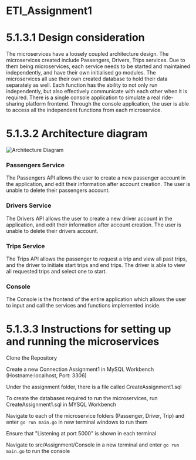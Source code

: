 # ETI_Assignment1

<h1>5.1.3.1	Design consideration</h1>
The microservices have a loosely coupled architecture design. The microservices created include Passengers, Drivers, Trips services. Due to them being microservices, each service needs to be started and maintained independently, and have their own initialised go modules. The microservices all use their own created database to hold their data separately as well. Each function has the ability to not only run independently, but also effectively communicate with each other when it is required. There is a single console application to simulate a real ride-sharing platform frontend. Through the console application, the user is able to access all the independent functions from each microservice. 

<h1>5.1.3.2	Architecture diagram</h1>

![Architecture Diagram](https://user-images.githubusercontent.com/64128624/145708437-42c149ee-dd3f-41d7-847f-61ceef9dd8f4.jpg)

<h3>Passengers Service</h3>
The Passengers API allows the user to create a new passenger account in the application, and edit their information after account creation. The user is unable to delete their passengers account.

<h3>Drivers Service</h3>
The Drivers API allows the user to create a new driver account in the application, and edit their information after account creation. The user is unable to delete their drivers account.

<h3>Trips Service</h3>
The Trips API allows the passenger to request a trip and view all past trips, and the driver to initiate start trips and end trips. The driver is able to view all requested trips and select one to start.

<h3>Console</h3>
The Console is the frontend of the entire application which allows the user to input and call the services and functions implemented inside.


<h1>5.1.3.3	Instructions for setting up and running the microservices</h1>

Clone the Repository

Create a new Connection Assignment1 in MySQL Workbench (Hostname:localhost, Port: 3306)

Under the assignment folder, there is a file called CreateAssignment1.sql

To create the databases required to run the microservices, run CreateAssignment1.sql in MYSQL Workbench

Navigate to each of the microservice folders (Passenger, Driver, Trip) and enter ```go run main.go``` in new terminal windows to run them

Ensure that "Listening at port 5000" is shown in each terminal

Navigate to src/Assignment/Console in a new terminal and enter ```go run main.go``` to run the console



